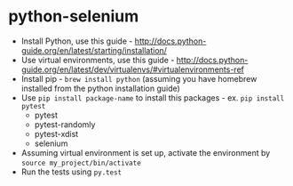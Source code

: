 # python-selenium

- Install Python, use this guide - http://docs.python-guide.org/en/latest/starting/installation/
- Use virtual environments, use this guide - http://docs.python-guide.org/en/latest/dev/virtualenvs/#virtualenvironments-ref
- Install pip - ```brew install python``` (assuming you have homebrew installed from the python installation guide)
- Use ```pip install package-name``` to install this packages - ex. ```pip install pytest```
  - pytest
  - pytest-randomly
  - pytest-xdist
  - selenium
- Assuming virtual environment is set up, activate the environment by ```source my_project/bin/activate```
- Run the tests using ```py.test```
